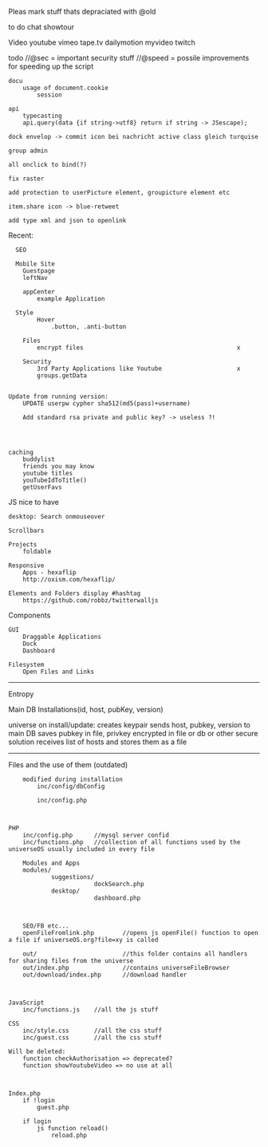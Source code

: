 Pleas mark stuff thats depraciated with @old

to do
    chat
    showtour

Video
    youtube
    vimeo
    tape.tv
    dailymotion
    myvideo
    twitch


    

todo
    //@sec = important security stuff
    //@speed = possile improvements for speeding up the script

    docu
        usage of document.cookie
            session

    api
        typecasting
        api.query(data {if string->utf8} return if string -> JSescape);

    dock envelop -> commit icon bei nachricht active class gleich turquise

    group admin

    all onclick to bind(?)

    fix raster

    add protection to userPicture element, groupicture element etc

    item.share icon -> blue-retweet

    add type xml and json to openlink



Recent:

      SEO
      
      Mobile Site
        Guestpage
        leftNav

        appCenter
            example Application

      Style
            Hover
                .button, .anti-button

        Files
            encrypt files                                           x
        
        Security
            3rd Party Applications like Youtube                     x   
            groups.getData


	Update from running version:
		UPDATE userpw cypher sha512(md5(pass)+username)
		
		Add standard rsa private and public key? -> useless ?!
		
	


	caching
		buddylist
		friends you may know
		youtube titles
		youTubeIdToTitle()
		getUserFavs



JS nice to have

    desktop: Search onmouseover

    Scrollbars

    Projects
        foldable

    Responsive
        Apps - hexaflip
        http://oxism.com/hexaflip/

    Elements and Folders display #hashtag
        https://github.com/robbz/twitterwalljs

		
Components

    GUI
        Draggable Applications
        Dock
        Dashboard

    Filesystem
        Open Files and Links

______
Entropy

Main DB
Installations(id, host, pubKey, version)


universe
    on install/update:
        creates keypair
        sends host, pubkey, version to main DB
        saves pubkey in file, privkey encrypted in file or db or other secure solution
        receives list of hosts and stores them as a file
______ 
                            






Files and the use of them (outdated)

        modified during installation
            inc/config/dbConfig
            
            inc/config.php
            


	PHP
		inc/config.php		//mysql server confid
		inc/functions.php 	//collection of all functions used by the universeOS usually included in every file
			
		Modules and Apps
		modules/
				suggestions/
							dockSearch.php
				desktop/
							dashboard.php
	
	
	
		SEO/FB etc...
		openFileFromlink.php		//opens js openFile() function to open a file if universeOS.org?file=xy is called

		out/						//this folder contains all handlers for sharing files from the universe
		out/index.php				//contains universeFileBrowser
		out/download/index.php		//download handler
		
	
	
	JavaScript
		inc/functions.js	//all the js stuff
	
	CSS
		inc/style.css		//all the css stuff
		inc/guest.css		//all the css stuff
	
	Will be deleted:
		function checkAuthorisation => deprecated?
		function showYoutubeVideo => no use at all
		
		
		
	Index.php
		if !login
			guest.php
		
		if login
			js function reload()
				reload.php